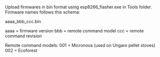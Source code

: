 Upload firmwares in bin format using esp8266_flasher.exe in Tools folder.
Firmware names follows this schema:

aaaa_bbb_ccc.bin

aaaa = firmware version
bbb  = remote command model
ccc  = remote command revision

Remote command models:
001 = Micronova (used on Ungaro pellet stoves)
002 = Ecoforest

